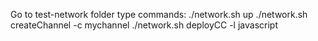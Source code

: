 Go to test-network folder 
type commands:
./network.sh up
./network.sh createChannel -c mychannel
./network.sh deployCC -l javascript

